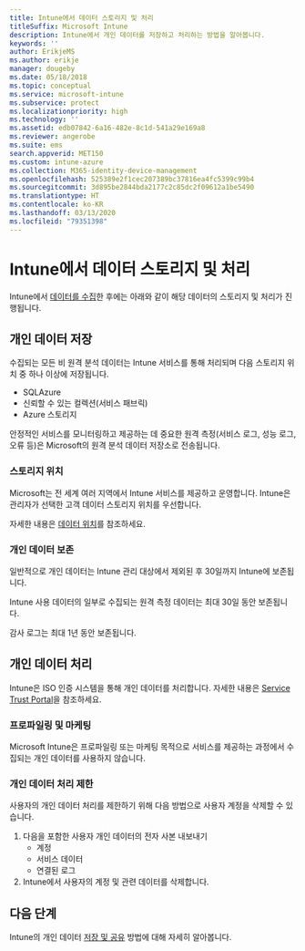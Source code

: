 ```yaml
---
title: Intune에서 데이터 스토리지 및 처리
titleSuffix: Microsoft Intune
description: Intune에서 개인 데이터를 저장하고 처리하는 방법을 알아봅니다.
keywords: ''
author: ErikjeMS
ms.author: erikje
manager: dougeby
ms.date: 05/18/2018
ms.topic: conceptual
ms.service: microsoft-intune
ms.subservice: protect
ms.localizationpriority: high
ms.technology: ''
ms.assetid: edb07842-6a16-482e-8c1d-541a29e169a8
ms.reviewer: angerobe
ms.suite: ems
search.appverid: MET150
ms.custom: intune-azure
ms.collection: M365-identity-device-management
ms.openlocfilehash: 525389e2f1cec207389bc37816ea4fc5399c99b4
ms.sourcegitcommit: 3d895be2844bda2177c2c85dc2f09612a1be5490
ms.translationtype: HT
ms.contentlocale: ko-KR
ms.lasthandoff: 03/13/2020
ms.locfileid: "79351398"
---
```

# <a name="data-storage-and-processing-in-intune"></a>Intune에서 데이터 스토리지 및 처리

Intune에서 [데이터를 수집](privacy-data-collect.md)한 후에는 아래와 같이 해당 데이터의 스토리지 및 처리가 진행됩니다.

## <a name="storing-personal-data"></a>개인 데이터 저장

수집되는 모든 비 원격 분석 데이터는 Intune 서비스를 통해 처리되며 다음 스토리지 위치 중 하나 이상에 저장됩니다. 

- SQLAzure 
- 신뢰할 수 있는 컬렉션(서비스 패브릭)  
- Azure 스토리지 

안정적인 서비스를 모니터링하고 제공하는 데 중요한 원격 측정(서비스 로그, 성능 로그, 오류 등)은 Microsoft의 원격 분석 데이터 저장소로 전송됩니다.

### <a name="storage-locations"></a>스토리지 위치

Microsoft는 전 세계 여러 지역에서 Intune 서비스를 제공하고 운영합니다. Intune은 관리자가 선택한 고객 데이터 스토리지 위치를 우선합니다.

자세한 내용은 [데이터 위치](https://www.microsoft.com/trust-center/privacy/data-location)를 참조하세요.

### <a name="personal-data-retention"></a>개인 데이터 보존

일반적으로 개인 데이터는 Intune 관리 대상에서 제외된 후 30일까지 Intune에 보존됩니다.

Intune 사용 데이터의 일부로 수집되는 원격 측정 데이터는 최대 30일 동안 보존됩니다.

감사 로그는 최대 1년 동안 보존됩니다.

## <a name="processing-personal-data"></a>개인 데이터 처리

Intune은 ISO 인증 시스템을 통해 개인 데이터를 처리합니다. 자세한 내용은 [Service Trust Portal](https://www.microsoft.com/en-us/TrustCenter/stp)을 참조하세요.

### <a name="profiling-and-marketing"></a>프로파일링 및 마케팅

Microsoft Intune은 프로파일링 또는 마케팅 목적으로 서비스를 제공하는 과정에서 수집되는 개인 데이터를 사용하지 않습니다. 

### <a name="restrict-processing-of-personal-data"></a>개인 데이터 처리 제한

사용자의 개인 데이터 처리를 제한하기 위해 다음 방법으로 사용자 계정을 삭제할 수 있습니다.
1. 다음을 포함한 사용자 개인 데이터의 전자 사본 내보내기
    - 계정
    - 서비스 데이터
    - 연결된 로그
2. Intune에서 사용자의 계정 및 관련 데이터를 삭제합니다.

## <a name="next-steps"></a>다음 단계

Intune의 개인 데이터 [저장 및 공유](privacy-data-secure-share.md) 방법에 대해 자세히 알아봅니다. 
